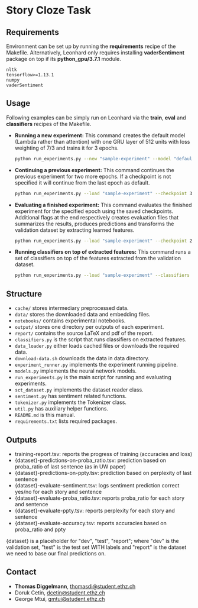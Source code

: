 # Story Cloze Task

## Requirements

Environment can be set up by running the **requirements** recipe of the Makefile. Alternatively, Leonhard only requires installing **vaderSentiment** package on top if its **python_gpu/3.7.1** module.

```
nltk
tensorflow>=1.13.1
numpy
vaderSentiment
```

## Usage

Following examples can be simply run on Leonhard via the **train**, **eval** and **classifiers** recipes of the Makefile.

- **Running a new experiment:**
  This command creates the default model (Lambda rather than attention) with one GRU layer of 512 units with loss weighting of 7/3 and trains it for 3 epochs.
  
  ```bash
  python run_experiments.py --new "sample-experiment" --model "default_model" --params "{\"num_layers\": 1, \"hidden_size\": 512, \"loss_weights\": [0.7, 0.3, 0]}" --train-for 3
  ```
- **Continuing a previous experiment:**
  This command continues the previous experiment for two more epochs. If a checkpoint is not specified it will continue from the last epoch as default.
  ```bash
  python run_experiments.py --load "sample-experiment" --checkpoint 3 --train-for 5
  ```
- **Evaluating a finished experiment:**
  This command evaluates the finished experiment for the specified epoch using the saved checkpoints. Additional flags at the end respectively creates evaluation files that summarizes the results, produces predictions and transforms the validation dataset by extracting learned features.
  ```bash
  python run_experiments.py --load "sample-experiment" --checkpoint 2 --evaluate-all --predict-all --transform-all
  ```
- **Running classifiers on top of extracted features:**
  This command runs a set of classifiers on top of the features extracted from the validation dataset.
  
  ```bash
  python run_experiments.py --load "sample-experiment" --classifiers
  ```

## Structure

- `cache/` stores intermediary preprocessed data.
- `data/` stores the downloaded data and embedding files.
- `notebooks/` contains experimental notebooks.
- `output/` stores one directory per outputs of each experiment.
- `report/` contains the source LaTeX and pdf of the report.
- `classifiers.py` is the script that runs classifiers on extracted features.
- `data_loader.py` either loads cached files or downloads the required data.
- `download-data.sh` downloads the data in data directory.
- `experiment_runner.py` implements the experiment running pipeline.
- `models.py` implements the neural network models.
- `run_experiments.py` is the main script for running and evaluating experiments.
- `sct_dataset.py` implements the dataset reader class.
- `sentiment.py` has sentiment related functions.
- `tokenizer.py` implements the Tokenizer class.
- `util.py` has auxiliary helper functions.
- `README.md` is this manual.
- `requirements.txt` lists required packages.

## Outputs
- training-report.tsv: reports the progress of training (accuracies and loss)
- {dataset}-predictions-on-proba_ratio.tsv: prediction based on proba_ratio of last sentence (as in UW paper)
- {dataset}-predictions-on-ppty.tsv: prediction based on perplexity of last sentence
- {dataset}-evaluate-sentiment.tsv: logs sentiment prediction correct yes/no for each story and sentence
- {dataset}-evaluate-proba_ratio.tsv: reports proba_ratio for each story and sentence
- {dataset}-evaluate-ppty.tsv: reports perplexity for each story and sentence
- {dataset}-evaluate-accuracy.tsv: reports accuracies based on proba_ratio and ppty

{dataset} is a placeholder for "dev", "test", "report"; where "dev" is the validation set,
"test" is the test set WITH labels and "report" is the dataset we need to base our final predictions on.

## Contact

- **Thomas Diggelmann**, <thomasdi@student.ethz.ch>
- Doruk Cetin, <dcetin@student.ethz.ch>
- George Mtui, <gmtui@student.ethz.ch>